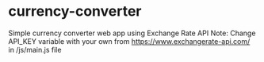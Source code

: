 # currency-converter
 Simple currency converter web app using Exchange Rate API 
  Note: Change API_KEY variable with your own from <a href="https://www.exchangerate-api.com/">https://www.exchangerate-api.com/</a><br>
  in /js/main.js file
